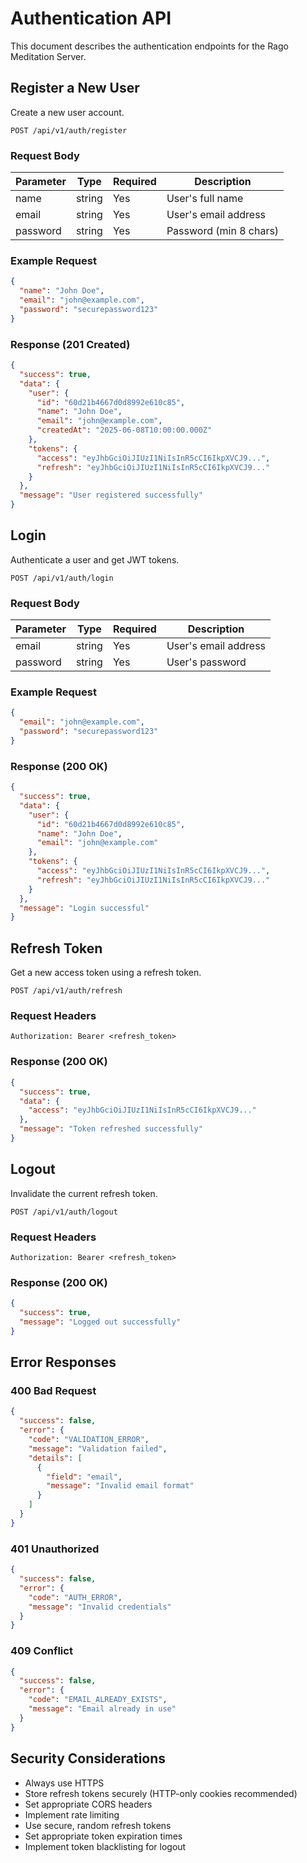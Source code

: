 # Authentication API

This document describes the authentication endpoints for the Rago Meditation Server.

## Register a New User

Create a new user account.

```http
POST /api/v1/auth/register
```

### Request Body

| Parameter   | Type   | Required | Description          |
|-------------|--------|----------|----------------------|
| name        | string | Yes      | User's full name     |
| email       | string | Yes      | User's email address |
| password    | string | Yes      | Password (min 8 chars) |


### Example Request

```json
{
  "name": "John Doe",
  "email": "john@example.com",
  "password": "securepassword123"
}
```

### Response (201 Created)

```json
{
  "success": true,
  "data": {
    "user": {
      "id": "60d21b4667d0d8992e610c85",
      "name": "John Doe",
      "email": "john@example.com",
      "createdAt": "2025-06-08T10:00:00.000Z"
    },
    "tokens": {
      "access": "eyJhbGciOiJIUzI1NiIsInR5cCI6IkpXVCJ9...",
      "refresh": "eyJhbGciOiJIUzI1NiIsInR5cCI6IkpXVCJ9..."
    }
  },
  "message": "User registered successfully"
}
```

## Login

Authenticate a user and get JWT tokens.

```http
POST /api/v1/auth/login
```

### Request Body

| Parameter | Type   | Required | Description          |
|-----------|--------|----------|----------------------|
| email     | string | Yes      | User's email address |
| password  | string | Yes      | User's password      |

### Example Request

```json
{
  "email": "john@example.com",
  "password": "securepassword123"
}
```

### Response (200 OK)

```json
{
  "success": true,
  "data": {
    "user": {
      "id": "60d21b4667d0d8992e610c85",
      "name": "John Doe",
      "email": "john@example.com"
    },
    "tokens": {
      "access": "eyJhbGciOiJIUzI1NiIsInR5cCI6IkpXVCJ9...",
      "refresh": "eyJhbGciOiJIUzI1NiIsInR5cCI6IkpXVCJ9..."
    }
  },
  "message": "Login successful"
}
```

## Refresh Token

Get a new access token using a refresh token.

```http
POST /api/v1/auth/refresh
```

### Request Headers

```
Authorization: Bearer <refresh_token>
```

### Response (200 OK)

```json
{
  "success": true,
  "data": {
    "access": "eyJhbGciOiJIUzI1NiIsInR5cCI6IkpXVCJ9..."
  },
  "message": "Token refreshed successfully"
}
```

## Logout

Invalidate the current refresh token.

```http
POST /api/v1/auth/logout
```

### Request Headers

```
Authorization: Bearer <refresh_token>
```

### Response (200 OK)

```json
{
  "success": true,
  "message": "Logged out successfully"
}
```

## Error Responses

### 400 Bad Request

```json
{
  "success": false,
  "error": {
    "code": "VALIDATION_ERROR",
    "message": "Validation failed",
    "details": [
      {
        "field": "email",
        "message": "Invalid email format"
      }
    ]
  }
}
```

### 401 Unauthorized

```json
{
  "success": false,
  "error": {
    "code": "AUTH_ERROR",
    "message": "Invalid credentials"
  }
}
```

### 409 Conflict

```json
{
  "success": false,
  "error": {
    "code": "EMAIL_ALREADY_EXISTS",
    "message": "Email already in use"
  }
}
```

## Security Considerations

- Always use HTTPS
- Store refresh tokens securely (HTTP-only cookies recommended)
- Set appropriate CORS headers
- Implement rate limiting
- Use secure, random refresh tokens
- Set appropriate token expiration times
- Implement token blacklisting for logout
